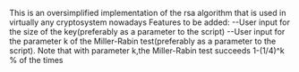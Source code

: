 This is an oversimplified implementation of the rsa algorithm that is used in virtually any cryptosystem nowadays
Features to be added:
 --User input for the size of the key(preferably as a parameter to the script) 
 --User input for the parameter k of the Miller-Rabin test(preferably as a parameter to the script).
     Note that with parameter k,the Miller-Rabin test succeeds 1-(1/4)^k % of the times
 
